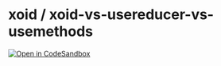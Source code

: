 # xoid / xoid-vs-usereducer-vs-usemethods

[![Open in CodeSandbox](https://img.shields.io/badge/Open%20in-CodeSandbox-blue?style=flat-square&logo=codesandbox)](https://githubbox.com/onurkerimov/xoid/tree/master/examples/xoid-vs-usereducer-vs-usemethods)